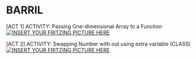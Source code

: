 # BARRIL
[ACT 1] ACTIVITY: Passing One-dimensional Array to a Function
<br>
[![INSERT YOUR FRITZING PICTURE HERE](https://raw.githubusercontent.com/maxangelo987/BSCPE-1B-CPE-112-S.Y.-18-19/master/1.jpg)]()

[ACT 2] ACTIVITY: Swapping Number with out using extra variable (CLASS)
<br>
[![INSERT YOUR FRITZING PICTURE HERE](https://raw.githubusercontent.com/maxangelo987/BSCPE-1B-CPE-112-S.Y.-18-19/master/2.jpg)]()


